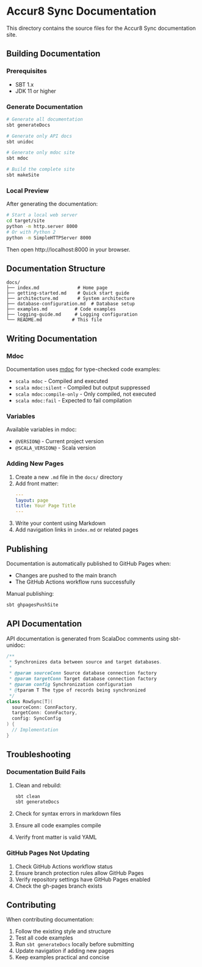 # Accur8 Sync Documentation

This directory contains the source files for the Accur8 Sync documentation site.

## Building Documentation

### Prerequisites

- SBT 1.x
- JDK 11 or higher

### Generate Documentation

```bash
# Generate all documentation
sbt generateDocs

# Generate only API docs
sbt unidoc

# Generate only mdoc site
sbt mdoc

# Build the complete site
sbt makeSite
```

### Local Preview

After generating the documentation:

```bash
# Start a local web server
cd target/site
python -m http.server 8000
# Or with Python 2
python -m SimpleHTTPServer 8000
```

Then open http://localhost:8000 in your browser.

## Documentation Structure

```
docs/
├── index.md              # Home page
├── getting-started.md    # Quick start guide
├── architecture.md       # System architecture
├── database-configuration.md  # Database setup
├── examples.md          # Code examples
├── logging-guide.md     # Logging configuration
└── README.md           # This file
```

## Writing Documentation

### Mdoc

Documentation uses [mdoc](https://scalameta.org/mdoc/) for type-checked code examples:

- `scala mdoc` - Compiled and executed
- `scala mdoc:silent` - Compiled but output suppressed
- `scala mdoc:compile-only` - Only compiled, not executed
- `scala mdoc:fail` - Expected to fail compilation

### Variables

Available variables in mdoc:
- `@VERSION@` - Current project version
- `@SCALA_VERSION@` - Scala version

### Adding New Pages

1. Create a new `.md` file in the `docs/` directory
2. Add front matter:
   ```yaml
   ---
   layout: page
   title: Your Page Title
   ---
   ```
3. Write your content using Markdown
4. Add navigation links in `index.md` or related pages

## Publishing

Documentation is automatically published to GitHub Pages when:
- Changes are pushed to the main branch
- The GitHub Actions workflow runs successfully

Manual publishing:
```bash
sbt ghpagesPushSite
```

## API Documentation

API documentation is generated from ScalaDoc comments using sbt-unidoc:

```scala
/**
 * Synchronizes data between source and target databases.
 * 
 * @param sourceConn Source database connection factory
 * @param targetConn Target database connection factory
 * @param config Synchronization configuration
 * @tparam T The type of records being synchronized
 */
class RowSync[T](
  sourceConn: ConnFactory,
  targetConn: ConnFactory,
  config: SyncConfig
) {
  // Implementation
}
```

## Troubleshooting

### Documentation Build Fails

1. Clean and rebuild:
   ```bash
   sbt clean
   sbt generateDocs
   ```

2. Check for syntax errors in markdown files
3. Ensure all code examples compile
4. Verify front matter is valid YAML

### GitHub Pages Not Updating

1. Check GitHub Actions workflow status
2. Ensure branch protection rules allow GitHub Pages
3. Verify repository settings have GitHub Pages enabled
4. Check the gh-pages branch exists

## Contributing

When contributing documentation:

1. Follow the existing style and structure
2. Test all code examples
3. Run `sbt generateDocs` locally before submitting
4. Update navigation if adding new pages
5. Keep examples practical and concise